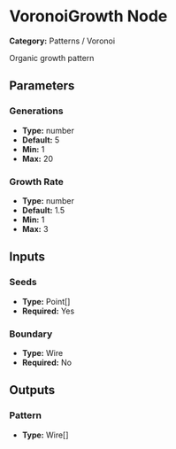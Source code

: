 
# VoronoiGrowth Node

**Category:** Patterns / Voronoi

Organic growth pattern

## Parameters


### Generations
- **Type:** number
- **Default:** 5
- **Min:** 1
- **Max:** 20



### Growth Rate
- **Type:** number
- **Default:** 1.5
- **Min:** 1
- **Max:** 3



## Inputs


### Seeds
- **Type:** Point[]
- **Required:** Yes



### Boundary
- **Type:** Wire
- **Required:** No



## Outputs


### Pattern
- **Type:** Wire[]




